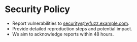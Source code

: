 # Security Policy

- Report vulnerabilities to security@hyfuzz.example.com.
- Provide detailed reproduction steps and potential impact.
- We aim to acknowledge reports within 48 hours.
